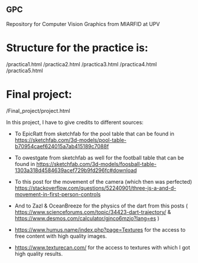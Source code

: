 ## GPC
 Repository for Computer Vision Graphics from MIARFID at UPV


# Structure for the practice is:
 /practica1.html
 /practica2.html
 /practica3.html
 /practica4.html
 /practica5.html

# Final project:
 /Final_project/project.html


 In this project, I have to give credits to different sources:

 - To EpicRatt from sketchfab for the pool table that can be found in https://sketchfab.com/3d-models/pool-table-b70954caef624015a7ab415189c7088f

 - To owestgate from sketchfab as well for the football table that can be found in https://sketchfab.com/3d-models/foosball-table-1303a318d4584639acef729b9fd296fc#download

 - To this post for the movement of the camera (which then was perfected) https://stackoverflow.com/questions/52240901/three-js-a-and-d-movement-in-first-person-controls

 - And to Zazl & OceanBreeze for the physics of the dart from this posts ( https://www.scienceforums.com/topic/34423-dart-trajectory/ & https://www.desmos.com/calculator/gjnco6mzjo?lang=es )

 - https://www.humus.name/index.php?page=Textures for the access to free content with high quality images.

 - https://www.texturecan.com/ for the access to textures with which I got high quality results.